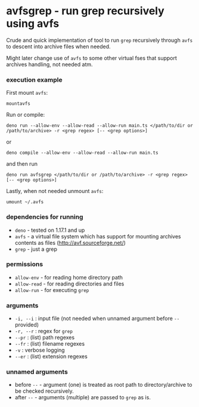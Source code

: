 # avfsgrep - run grep recursively using avfs

Crude and quick implementation of tool to run `grep` recursively through `avfs` to descent into archive files when needed.

Might later change use of `avfs` to some other virtual fses that support archives handling, not needed atm.

### execution example

First mount `avfs`:

```mountavfs```

Run or compile:

```deno run --allow-env --allow-read --allow-run main.ts </path/to/dir or /path/to/archive> -r <grep regex> [-- <grep options>]```

or

```deno compile --allow-env --allow-read --allow-run main.ts```

and then run

```deno run avfsgrep </path/to/dir or /path/to/archive> -r <grep regex> [-- <grep options>]```

Lastly, when not needed unmount `avfs`:

```umount ~/.avfs```

### dependencies for running

- `deno` - tested on 1.17.1 and up
- `avfs` - a virtual file system which has support for mounting archives contents as files (http://avf.sourceforge.net/)
- `grep` - just a grep

### permissions

- `allow-env` - for reading home directory path
- `allow-read` - for reading directories and files
- `allow-run` - for executing `grep`

### arguments

- `-i, --i` : input file (not needed when unnamed argument before `--` provided)
- `-r, --r` : regex for `grep`
- `--pr` : (list) path regexes
- `--fr` : (list) filename regexes
- `-v` : verbose logging
- `--er` : (list) extension regexes

### unnamed arguments

- before `--` - argument (one) is treated as root path to directory/archive to be checked recursively.
- after `--` - arguments (multiple) are passed to `grep` as is.
